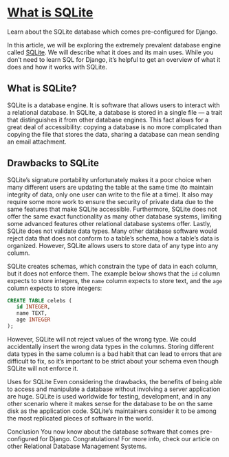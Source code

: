 # [What is SQLite](https://www.codecademy.com/paths/build-python-web-apps-with-django/tracks/data-in-django/modules/django-sql-and-sqlite/articles/django-what-is-sqlite)

Learn about the SQLite database which comes pre-configured for Django.

In this article, we will be exploring the extremely prevalent database engine called [SQLite](https://www.sqlite.org/index.html). 
We will describe what it does and its main uses. 
While you don’t need to learn SQL for Django, it’s helpful to get an overview of what it does and how it works with SQLite.

## What is SQLite?

SQLite is a database engine. 
It is software that allows users to interact with a relational database. 
In SQLite, a database is stored in a single file — a trait that distinguishes it from other database engines. 
This fact allows for a great deal of accessibility: copying a database is no more complicated than copying the file that stores the data, 
sharing a database can mean sending an email attachment.

## Drawbacks to SQLite

SQLite’s signature portability unfortunately makes it a poor choice when many different users are updating the table at the same time 
(to maintain integrity of data, only one user can write to the file at a time). 
It also may require some more work to ensure the security of private data due to the same features that make SQLite accessible. 
Furthermore, SQLite does not offer the same exact functionality as many other database systems, limiting some advanced features other relational database systems offer. 
Lastly, SQLite does not validate data types. 
Many other database software would reject data that does not conform to a table’s schema, how a table’s data is organized. 
However, SQLite allows users to store data of any type into any column.

SQLite creates schemas, which constrain the type of data in each column, but it does not enforce them. 
The example below shows that the `id` column expects to store integers, the `name` column expects to store text, and the `age` column expects to store integers:
```sql
CREATE TABLE celebs (
   id INTEGER, 
   name TEXT, 
   age INTEGER
);
```
However, SQLite will not reject values of the wrong type. We could accidentally insert the wrong data types in the columns. Storing different data types in the same column is a bad habit that can lead to errors that are difficult to fix, so it’s important to be strict about your schema even though SQLite will not enforce it.

Uses for SQLite
Even considering the drawbacks, the benefits of being able to access and manipulate a database without involving a server application are huge. SQLite is used worldwide for testing, development, and in any other scenario where it makes sense for the database to be on the same disk as the application code. SQLite’s maintainers consider it to be among the most replicated pieces of software in the world.

Conclusion
You now know about the database software that comes pre-configured for Django. Congratulations! For more info, check our article on other Relational Database Management Systems.

